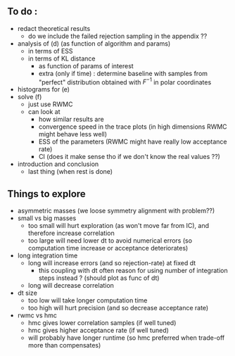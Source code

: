 ## To do :
* redact theoretical results 
  * do we include the failed rejection sampling in the appendix ?? 
* analysis of (d) (as function of algorithm and params) 
  * in terms of ESS
  * in terms of KL distance
    * as function of params of interest
    * extra (only if time) : determine baseline with samples from "perfect" distribution obtained with $F^{-1}$ in polar coordinates 
* histograms for (e)
* solve (f)
  * just use RWMC 
  * can look at 
    * how similar results are 
    * convergence speed in the trace plots (in high dimensions RWMC might behave less well)
    * ESS of the parameters (RWMC might have really low acceptance rate)
    * CI (does it make sense tho if we don't know the real values ??)
* introduction and conclusion 
  * last thing (when rest is done)

## Things to explore
- asymmetric masses (we loose symmetry alignment with problem??)
- small vs big masses 
  - too small will hurt exploration (as won't move far from IC), and therefore increase correlation
  - too large will need lower dt to avoid numerical errors (so computation time increase or acceptance deteriorates)
- long integration time 
  - long will increase errors (and so rejection-rate) at fixed dt
    - this coupling with dt often reason for using number of integration steps instead ? (should plot as func of dt)
  - long will decrease correlation  
- dt size 
  - too low will take longer computation time
  - too high will hurt precision (and so decrease acceptance rate)
- rwmc vs hmc 
  - hmc gives lower correlation samples (if well tuned)
  - hmc gives higher acceptance rate (if well tuned)
  - will probably have longer runtime (so hmc preferred when trade-off more than compensates)